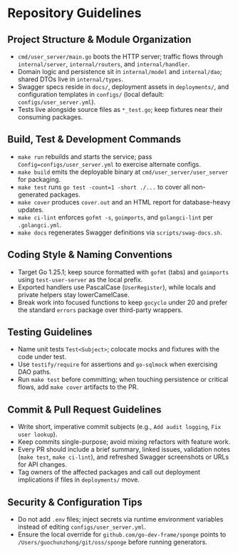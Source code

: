 # Repository Guidelines

## Project Structure & Module Organization
- `cmd/user_server/main.go` boots the HTTP server; traffic flows through `internal/server`, `internal/routers`, and `internal/handler`.
- Domain logic and persistence sit in `internal/model` and `internal/dao`; shared DTOs live in `internal/types`.
- Swagger specs reside in `docs/`, deployment assets in `deployments/`, and configuration templates in `configs/` (local default: `configs/user_server.yml`).
- Tests live alongside source files as `*_test.go`; keep fixtures near their consuming packages.

## Build, Test & Development Commands
- `make run` rebuilds and starts the service; pass `Config=configs/user_server.yml` to exercise alternate configs.
- `make build` emits the deployable binary at `cmd/user_server/user_server` for packaging.
- `make test` runs `go test -count=1 -short ./...` to cover all non-generated packages.
- `make cover` produces `cover.out` and an HTML report for database-heavy updates.
- `make ci-lint` enforces `gofmt -s`, `goimports`, and `golangci-lint` per `.golangci.yml`.
- `make docs` regenerates Swagger definitions via `scripts/swag-docs.sh`.

## Coding Style & Naming Conventions
- Target Go 1.25.1; keep source formatted with `gofmt` (tabs) and `goimports` using `test-user-server` as the local prefix.
- Exported handlers use PascalCase (`UserRegister`), while locals and private helpers stay lowerCamelCase.
- Break work into focused functions to keep `gocyclo` under 20 and prefer the standard `errors` package over third-party wrappers.

## Testing Guidelines
- Name unit tests `Test<Subject>`; colocate mocks and fixtures with the code under test.
- Use `testify/require` for assertions and `go-sqlmock` when exercising DAO paths.
- Run `make test` before committing; when touching persistence or critical flows, add `make cover` artifacts to the PR.

## Commit & Pull Request Guidelines
- Write short, imperative commit subjects (e.g., `Add audit logging`, `Fix user lookup`).
- Keep commits single-purpose; avoid mixing refactors with feature work.
- Every PR should include a brief summary, linked issues, validation notes (`make test`, `make ci-lint`), and refreshed Swagger screenshots or URLs for API changes.
- Tag owners of the affected packages and call out deployment implications if files in `deployments/` move.

## Security & Configuration Tips
- Do not add `.env` files; inject secrets via runtime environment variables instead of editing `configs/user_server.yml`.
- Ensure the local override for `github.com/go-dev-frame/sponge` points to `/Users/guochunzhong/git/oss/sponge` before running generators.
